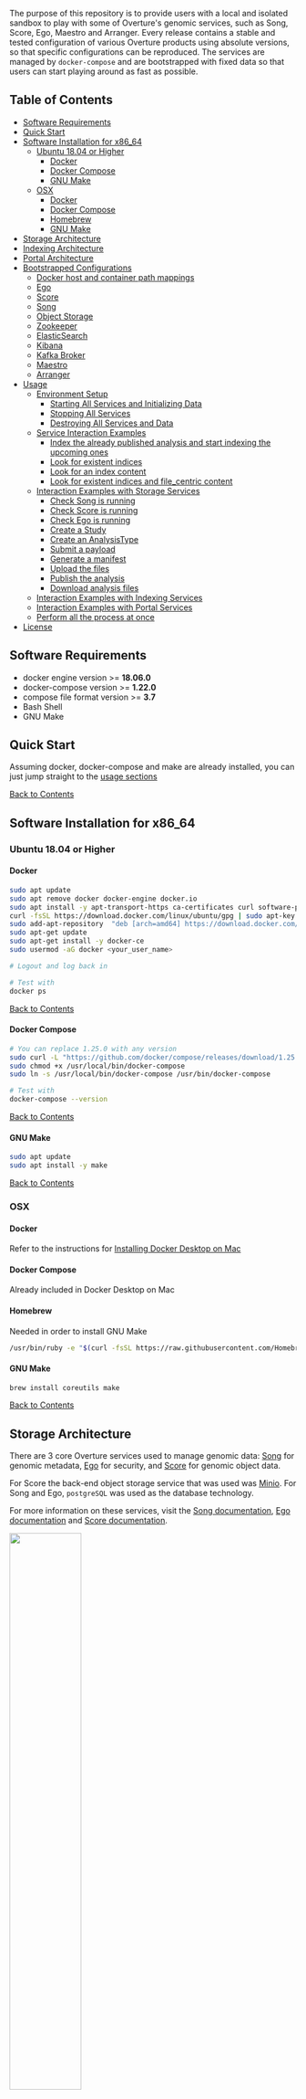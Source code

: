 The purpose of this repository is to provide users with a local and isolated sandbox to play with some of Overture's genomic services, such as Song, Score, Ego, Maestro and Arranger. 
Every release contains a stable and tested configuration of various Overture products using absolute versions, so that specific configurations can be reproduced. 
The services are managed by `docker-compose` and are bootstrapped with fixed data so that users can start playing around as fast as possible.



##  <a name="toc"></a> Table of Contents
* [Software Requirements](#software-requirements)
* [Quick Start](#quick-start)
* [Software Installation for x86_64](#software-installation-for-x86_64)
   * [Ubuntu 18.04 or Higher](#ubuntu-18.04-or-higher)
      * [Docker](#ubuntu-docker)
      * [Docker Compose](#ubuntu-docker-compose)
      * [GNU Make](#ubuntu-gnu-make)
   * [OSX](#osx)
      * [Docker](#osx-docker)
      * [Docker Compose](#osx-docker-compose)
      * [Homebrew](#homebrew)
      * [GNU Make](#osx-gnu-make)
* [Storage Architecture](#storage-architecture)
* [Indexing Architecture](#indexing-architecture)
* [Portal Architecture](#portal-architecture)
* [Bootstrapped Configurations](#bootstrapped-configurations)
   * [Docker host and container path mappings](#docker-host-and-container-path-mappings)
   * [Ego](#ego)
   * [Score](#score)
   * [Song](#song)
   * [Object Storage](#object-storage)
   * [Zookeeper](#zookeeper)
   * [ElasticSearch](#elasticsearch)
   * [Kibana](#kibana)
   * [Kafka Broker](#kafka)
   * [Maestro](#maestro)
   * [Arranger](#arranger)
* [Usage](#usage)
   * [Environment Setup](#environment-setup)
      * [Starting All Services and Initializing Data](#starting-all-services-and-initializing-data)
      * [Stopping All Services](#stopping-all-services)
      * [Destroying All Services and Data](#destroying-all-services-and-data)
   * [Service Interaction Examples](#service-interaction-examples)
   	  * [Index the already published analysis and start indexing the upcoming ones](#index-analysis)
   	  * [Look for existent indices](#check-indices)
      * [Look for an index content](#index-content)
      * [Look for existent indices and file_centric content](#elastic-content)
   * [Interaction Examples with Storage Services](#storage-services-interaction-examples)
      * [Check Song is running](#song-health-check)
      * [Check Score is running](#score-health-check)
      * [Check Ego is running](#ego-health-check)
      * [Create a Study](#create-study)
      * [Create an AnalysisType](#create-analysis-type)
      * [Submit a payload](#submit-a-payload)
      * [Generate a manifest](#generate-a-manifest)
      * [Upload the files](#upload-the-files)
      * [Publish the analysis](#publish-the-analysis)
      * [Download analysis files](#download-analysis-files)
   * [Interaction Examples with Indexing Services](#indexing-services-interaction-examples)
   * [Interaction Examples with Portal Services](#portal-services-interaction-examples)
   * [Perform all the process at once](#all-in-one)
* [License](#license)

<!-- Added by: rtisma, at: Wed Dec  4 09:34:59 EST 2019 -->

<!--te-->

## <a name="software-requirements"></a> Software Requirements
- docker engine version >= **18.06.0**
- docker-compose version >= **1.22.0**
- compose file format version >= **3.7**
- Bash Shell
- GNU Make

## <a name="quick-start"></a>Quick Start
Assuming docker, docker-compose and make are already installed, you can just jump straight to the [usage sections](#usage)

[Back to Contents](#toc)

## <a name="software-installation-for-x86_64"></a>Software Installation for x86_64
### <a name="ubuntu-18.04-or-higher"></a>Ubuntu 18.04 or Higher
#### <a name="ubuntu-docker"></a> Docker
```bash
sudo apt update
sudo apt remove docker docker-engine docker.io
sudo apt install -y apt-transport-https ca-certificates curl software-properties-common
curl -fsSL https://download.docker.com/linux/ubuntu/gpg | sudo apt-key add -
sudo add-apt-repository  "deb [arch=amd64] https://download.docker.com/linux/ubuntu $(lsb_release -cs) stable"
sudo apt-get update
sudo apt-get install -y docker-ce
sudo usermod -aG docker <your_user_name>

# Logout and log back in

# Test with
docker ps
```

[Back to Contents](#toc)

#### <a name="ubuntu-docker-compose"></a> Docker Compose
```bash
# You can replace 1.25.0 with any version
sudo curl -L "https://github.com/docker/compose/releases/download/1.25.0/docker-compose-$(uname -s)-$(uname -m)" -o /usr/local/bin/docker-compose
sudo chmod +x /usr/local/bin/docker-compose
sudo ln -s /usr/local/bin/docker-compose /usr/bin/docker-compose

# Test with
docker-compose --version
```

[Back to Contents](#toc)

#### <a name="ubuntu-gnu-make"></a> GNU Make
```bash
sudo apt update 
sudo apt install -y make
```

[Back to Contents](#toc)

### <a name="osx"></a> OSX

#### <a name="osx-docker"></a> Docker
Refer to the instructions for [Installing Docker Desktop on Mac](https://docs.docker.com/docker-for-mac/install/)

#### <a name="osx-docker-compose"></a> Docker Compose
Already included in Docker Desktop on Mac

#### <a name="homebrew"></a>Homebrew
Needed in order to install GNU Make
```bash
/usr/bin/ruby -e "$(curl -fsSL https://raw.githubusercontent.com/Homebrew/install/master/install)"
```

#### <a name="osx-gnu-make"></a> GNU Make
```bash
brew install coreutils make
```

[Back to Contents](#toc)

## <a name="storage-architecture"></a>Storage Architecture
There are 3 core Overture services used to manage genomic data: [Song](https://www.overture.bio/products/song) for genomic metadata, [Ego](https://www.overture.bio/products/ego) for security, and [Score](https://www.overture.bio/products/score) for genomic object data. 

For Score the back-end object storage service that was used was [Minio](https://min.io/). For Song and Ego, `postgreSQL` was used as the database technology.

For more information on these services, visit the [Song documentation](https://song-docs.readthedocs.io), [Ego documentation](https://ego.readthedocs.io) and [Score documentation](https://score-docs.readthedocs.io). 

<img src="images/architecture.png" width="50%">

TODO: optional kafka-broker

[Back to Contents](#toc)

## <a name="indexing-architecture"></a>Indexing Architecture
TODO: create maestro architecture diagram

[Back to Contents](#toc)

## <a name="portal-architecture"></a>Portal Architecture
TODO: create arranger architecture diagram

[Back to Contents](#toc)

## <a name="bootstrapped-configurations"></a>Bootstrapped Configurations

[Back to Contents](#toc)

### <a name="docker-host-and-container-path-mappings"></a>Docker host and container path mappings
Since all clients and services communicate through a docker network, any files from the docker host that are to be used with the clients must be mounted into the docker containers. 
Similarly, any files that need to be output from the containers to the docker host must also be mounted. Since these files are not apart of this repository, they can be located in the `./scratch` directory.
This has already been pre-configured in the `docker-compose.yml`. 
The following represent the docker host path to docker container path mappings:

**NOTE:** All file paths below are relative to the root directory of this repository.

| Host path | Container path | Description |
| ----------| ---------------|-------------|
| ./song-example-data             | /song-client/input   | Contains example files for submitting to Song and uploading to Score. Used by the `song-client` and `score-client` |
| ./scratch/song-client-output    | /song-client/output  | Contains files generated by the `song-client`. Used by the `song-client` and `score-client`. |
| ./scratch/score-client-output   | /score-client/output | Contains files generated by the `score-client`. Used only by the `score-client`. |
| ./scratch/song-client-logs      | /song-client/logs    | Contains logs generated by the `song-client`. Used only by `song-client`. |
| ./scratch/score-client-logs     | /score-client/logs   | Contains logs generated by the `score-client`. Used only by `score-client`. |
| ./scratch/song-server-logs      | /song-server/logs    | Contains logs generated by the `song-server`. Used only by `song-server`. |
| ./scratch/score-server-logs     | /score-server/logs   | Contains logs generated by the `score-server`. Used only by `score-server`. |

The following configurations are initialized when the services are started. 


### <a name="ego"></a>Ego
- Swagger URL: http://localhost:9082/swagger-ui.html
- User Id: `c6608c3e-1181-4957-99c4-094493391096`
- User Email: `john.doe@example.com`
- User Name: `john.doe@example.com`
- JWT: `any_jwt` (**Note**: although security is disabled, the Authorization header field must be present with all requests and can have ANY value)
- Api Key: `f69b726d-d40f-4261-b105-1ec7e6bf04d5` (**Note**: this Api Key is the Access Token for both Song and Score)
- Api Key Scopes: `score.WRITE`, `song.WRITE`, `id.WRITE`
- Database
    - Host: `localhost`
    - Port: `9444`
    - Name: `ego`
    - Username: `postgres`
    - Password: `password`

### <a name="score"></a>Score
- Score-client Location: `./tools/score-client`
- Client Access Token: `f69b726d-d40f-4261-b105-1ec7e6bf04d5`

### <a name="song"></a>Song
- Swagger URL: http://localhost:8080/swagger-ui.html
- Song-client Location: `./tools/song-client`
- Client Access Token: `f69b726d-d40f-4261-b105-1ec7e6bf04d5`
- Default StudyId:  `ABC123`
- Database
    - Name: `song`
    - Username: `postgres`
    - Password: `password`

### <a name="object-storage"></a>Object Storage
- UI URL: http://localhost:8085
- Minio Client Id: `minio`
- Minio Client Secret: `minio123`

### <a name="zookeeper"></a>Zookeeper
- URL: http://localhost:2181

### <a name="elasticsearch"></a>ElasticSearch
- URL: http://localhost:9200

### <a name="kibana"></a>Kibana
- URL: http://localhost:5601

### <a name="kafka"></a>Kafka Broker
- URL: http://localhost:9092

### <a name="maestro"></a>Maestro
- URL: http://localhost:11235

### <a name="arranger"></a>Arranger
- Server URL: http://localhost:5050
- Admin UI URL: http://localhost:9080
    - Project Config Dir: `./arranger-data/project/file_centric/`
- Portal URL: http://localhost:3000

### <a name="check-indices"></a>Look for existent indices
```bash
curl -X GET "localhost:9200/_cat/indices"
```

### <a name="index-content"></a>Look for an index content
```bash
curl -X GET "localhost:9200/file_centric_1.0/_search?size=100"
```

[Back to Contents](#toc)

## <a name="usage"></a>Usage
The following sections describe Makefile targets and how they can be executed to achieve a specific goal. A list of all available targets can be found by running `make help`. Multiple targets can be run in a specific order from left to right.

[Back to Contents](#toc)

### <a name="environment-setup"></a>Environment Setup
These scenarios are related to starting and stopping the docker services.  In order to successfully run the following instructions, the following commands shoud be run in the root directory of the repository.

#### <a name="clone-repo"></a>Cloning the Repository
Firstly, clone this repo and ensure you are in the root directory:

```bash
git clone https://github.com/overture-stack/genomic-data-playground

# Switch to the root directory of the repo
cd genomic-data-playground
```

#### <a name="starting-all-services-and-initializing-data"></a>Starting All Services and Initializing Data

To start the song, score, ego and kafka services and initialize their data, simply run the following command:

```bash
make start-storage-services
```

To start the elasticsearch, kafka, and maestro services simply run the following command:

```bash
make start-maestro-services
```

To start the arranger server, arranger admin ui, and arranger portal simply run the following command:

```bash
make start-arrangers-services
```

<!-- 
TODO: fix this
-->
To start the elasticsearch, maestro, and arranger services, the website and index the already existent files in song, simply run the following command:

```bash
make start-maestro-services-and-indexing
```

To execute all the previous steps and start all services, simply run the command below. Since there are many services, it will take several minutes for the command to complete.

 ```bash
make start-all-services
 ```

#### <a name="stopping-all-services"></a>Stopping All Services
To just halt all services without deleting any data, run:
 ```bash
make stop-all-services
 ```

#### <a name="destroying-all-services-and-data"></a>Destroying All Services and Data
To kill all services and delete their data, run:
```bash
make clean
```
This will delete all files and directories located in the `./scratch` directory, including logs and generated files.

### <a name="service-interaction-examples"></a>Service Interaction Examples

#### <a name="index-analysis"></a>Index the already published analysis

```bash
curl -X PUT "localhost:9200/file_centric" -H 'Content-Type: application/json' --data "/path/to/repository/song-example-data/file_centric_mapping.json"
curl -X POST http://localhost:11235/index/repository/local_song -H 'Content-Type: application/json' -H 'cache-control: no-cache'
```

or run the following command:

```bash
make create-elasticsearch-index
```

At this point, it is important to realize that the previous creation of the index is an optional step. Indeed, the user can only run the `curl -X POST http://localhost:11235/index/repository/local_song -H 'Content-Type: application/json' -H 'cache-control: no-cache'` and the index will be automatically created. Nevertheless, the types will be infered by ElasticSearch. In general, they are insered as `text` instead of `keyword`. This fact is incompatible with arranger, so the user is responsible to take care of the indices in ElasticSearch. In addition, it is no possible to change the type of indices that already contain some entries. Hence, this process must be done before inserting any entry.

#### <a name="check-indices"></a>Look for existent indices
```bash
curl -X GET "localhost:9200/_cat/indices"
```

#### <a name="index-content"></a>Look for an index content
```bash
curl -X GET "localhost:9200/file_centric/_search?size=100"
```

#### <a name="elastic-content"></a> Look for existent indices and file_centric content
It is possible to run the previous command by just running the following command:
```bash
make test-elasticsearch-content
```

### <a name="storage-services-interaction-examples"></a>Interaction Examples with Storage Services
This section contains the instructions for interacting with the storage services: `song` and `score`. The examples below are the most common use cases and were crafted in a way to allow the user to interact with a docker network of running services. For a more documentation on these services, please refer to the [Song documentation](https://song-docs.readthedocs.io/) and the [Score documentation](https://score-docs.readthedocs.io/)

#### <a name="song-health-check"></a>Check Song is running
Ping the Song server to see if its running
```bash
./tools/song-client ping
```

[Back to Contents](#toc)

#### <a name="score-health-check"></a>Check Score is running
Execute the following command to ensure Score is running
```bash
curl -s -XGET http://localhost:8087/download/ping
```

[Back to Contents](#toc)

#### <a name="ego-health-check"></a>Check Ego is running
Execute the following command to ensure Ego is running
```bash
curl -s -XGET http://localhost:9082/oauth/token/public_key
```

[Back to Contents](#toc)

#### <a name="create-study"></a>Create a Study
Before submitting any data, a study must be created. The study used in this playground is `ABC123`.
In this repository, the study `ABC123` does not need to be created because the song database is automatically bootstrapped for convenience. However, a new studyId `myNewStudyId` is created as follows:

```bash
curl -X POST \
  --header 'Authorization: Bearer f69b726d-d40f-4261-b105-1ec7e6bf04d5'  \
  -d '{"studyId":"myNewStudyId"}' \
  'http://localhost:8080/studies/myNewStudyId/'
```

[Back to Contents](#toc)

#### <a name="registering-analysis-type"></a>Registering an AnalysisType
In order to validate submitted payloads, an `analysisType` must be registered and then later referenced in a payload. 
The `analysisType` is described by a jsonSchema that provides the necessary constraints to validate submitted payloads.
For convienence, the analysisType `variantCall` is automatically registered when song is started, so this section is **optional** for the curious user.

##### <a name="creating-register-analysis-type-payload"></a>1. Creating the RegisterAnalysisType Request
Once the schema has been written, a json document needs to be prepared inorder to register the `analysisType`, which is called the `RegisterAnalysisTypeRequest` body.
The following is an example `RegisterAnalysisTypeRequest` body:
```
{
  "name": "<name of analysisType>".
  "schema": {
     ... schema from the previous step ...
  }
}
```

In order to write the schema, the meta-schema (also described using jsonSchema) must be used for reference.
The meta-schema describes the structure and constraints for the `analysisType` schema. 
This can be thought of as "a schema that describes a schema".
The meta-schema can be retrieve using the following command:

```bash
curl -X GET "http://localhost:8080/schemas/registration"
```

Once written, save the document in the `./song-example-data/` directory. 
Recall from the [docker host and container path mappings table](#docker-host-and-container-path-mappings), the `./song-example-data/` directory is mounted in the song-client as `/song-client/input`. For convenience, an example analysisType located in `./song-example-data/exampleAnalysisType.json` has already been created for the next step


##### <a name="executing-register-analysis-type-request"></a>2. Execute the RegisterAnalysisType Endpoint
Using the `RegisterAnalysisTypeRequest` document from the previous step, execute the following:

```bash
./tools/song-client register-analysis-type -f /song-client/input/exampleAnalysisType.json
```

If the analysisType did not previously exist, the analysisType will be registered with version 1.
If the analysisType existed previously, then a **new** version will be created, 
since analysisTypes are **immutable**. This is effectively the same as an **update**.

Only users with system admin scope permissions can use this functionality, 
however for convenience this repository has been bootstrapped with a dummy user with admin privileges.

[Back to Contents](#toc)

#### <a name="submit-a-payload"></a>Submit a payload
Submit the `exampleVariantCall.json` file located in the `/song-client/input` directory
```bash
./tools/song-client submit -f /song-client/input/exampleVariantCall.json
```

If successful, the output will contain the `analysisId` which will be needed in the following steps.

Alternatively, the following command can be run, which will:
  - ensure all corresponding services are running
  - execute the above command for several payloads, including the one above
  - return the `analysisId` for each submitted payload

```bash
make test-submit
```

[Back to Contents](#toc)

#### <a name="generate-a-manifest"></a>Generate a manifest
Using the `analysisId` from the previous [submit step](#submit-a-payload) execute the following command to generate a `manifest.txt` file.

```bash
./tools/song-client manifest -f /song-client/output/manifest.txt -d /song-client/input -a <analysisId>
```
The output `manifest.txt` file is used with the `score-client` to upload the files.

[Back to Contents](#toc)

#### <a name="upload-the-files"></a>Upload the files
Using the `manifest.txt` from the previous [manifest generation step](#generate-a-manifest) execute the following command to upload files to the object storage

```bash
./tools/score-client upload --manifest /song-client/output/manifest.txt
```

[Back to Contents](#toc)

#### <a name="publish-the-analysis"></a>Publish the analysis
Once the files of an analysis are uploaded, the analysis can be published using the `analysisId` returned from the [submit step](#submit-a-payload)
```bash
./tools/song-client publish -a <analysisId>
```

[Back to Contents](#toc)

#### <a name="download-analysis-files"></a>Download analysis files

Before downloading a file, the `objectId` must be known. 
Using the following command, search Song for the analysis given the `analysisId`, and then
extract the `objectId` for the `example.vcf.gz` file.

```bash
./tools/song-client search -a <analysisId>
```

Using the extracted `objectId`, run the following command to download the file:

```bash
./tools/score-client download --object-id <objectId> --output-dir /score-client/output/download1
```
This will download the file to the specified directory. 
The file can be accessed on the docker host by referring to the [docker path mapping table](#docker-host-and-container-path-mappings)

[Back to Contents](#toc)

### <a name="all-in-one"></a>Perform all the steps are
It is possible to launch all the workload explained in this section with a single command that:
  - initializes all the services
  - submits 4 payloads
  - generates manifest for each of the submitted payloads
  - uploads the files
  - publishes the analyses

```bash
make test-workflow
```

[Back to Contents](#toc)

#### <a name="unpublish-the-analysis"></a>Publish the analysis
In order to overwrite files to score, the analysis must be unpublished. They can be unpublished using the `analysisId` used in the [publish step](#publish-the-analysis)
```bash
./tools/song-client unpublish -a <analysisId>
```

[Back to Contents](#toc)

#### <a name="update-analysis"></a>Update an Analysis
Even after an analysis has been created, using its `analysisId`, 
only the fields described by it's `analysisType` schema, can be updated using the following steps:

##### <a name="prepare-update-analysis"></a>1. Prepare UpdateAnalysis Request
Prepare a json document that contains the updated fields for the analysis.
In addition to the fields described by the analysisType, the analysisType object must also be present.
For example, after submitting the payload from the [submit a payload](#submit-a-payload) step, 
if the `matchedNormalSampleSubmitterId` needs to be updated, the update analysis request would look like the following:

```json
{
	"analysisType": {
		"name": "variantCall"
	},
	"experiment" :{
		"matchedNormalSampleSubmitterId": "updatedMatchedSubmitterId",
		"variantCallingTool": "sameVariantCallingTool"
	}
}
```

Since there are no partial updates, **all** fields must be defined.


[Back to Contents](#toc)

##### <a name="execute-analysis-update"></a>2. Execute UpdateAnalysis Request

Using the json file prepared in the previous step, say `myUpdateRequest.json`, execute the following request:

```bash
curl -XPUT \
	-H 'Authorization: Bearer f69b726d-d40f-4261-b105-1ec7e6bf04d5'  \
	--data "@myUpdateRequest.json" \
	"http://localhost:8080/ABC123/analysis/<analysisId>"
```

<!-- 
TODO: update file instructions
-->

### <a name="indexing-services-interaction-examples"></a>Interaction Examples with Indexing Services


#### <a name="automatic-index-creation"></a>Automatic Index Creation
When the `maestro` service is started, 
it automatically creates the `file_centric` index in elasticsearch if it does not already exist.
This is important, since the **default** `maestro` index mappings are compatible with `arranger` related services.
Refer to [Special Arranger Notes](#special-arranger-note)

[Back to Contents](#toc)

#### <a name="delete-es-documents"></a>Delete ES Documents
In order to delete all non-kibana and non-arranger documents for elasticsearch, the following command can be run:

``` bash
curl -s -XGET \ 
	"http://localhost:9200/_cat/indices" \
	| grep -v kibana | grep -v arranger | grep -v configuration \
	| awk '{ print $3 }' \
	| sed  's/^/http:\/\/localhost:9200\//' \
	| sed 's/$/\/_delete_by_query/' \
	| xargs curl -XPOST \
		--header 'Content-Type: application/json' \
		-d '{"query":{"match_all":{}}}' }'
```

For convenience, the following Makefile command executes the above command:

```bash
make clear-es-documents
```

[Back to Contents](#toc)

#### <a name="trigger-index-repo"></a>Trigger Indexing of a Repository
The following command triggers indexing of an entire repository.
This is not necessary when using `maestro` with a `kafka-broker` since 
analysis events are automatically indexed by `maestro`.
However, in the event the `kafka` service was unavailable for a period of time 
while analyses for a particular study were created or published in Song, 
this endpoint can be used to re-index the entire repository.

```bash
curl -s -XPOST \
	-H 'Content-Type: application/json' \
	-H 'cache-control: no-cache' \
	"http://localhost:11235/index/repository/<repositoryName>"
```

In this playground, the `repositoryName` is configured to `local_song` and the command would be:

```bash
curl -s -XPOST \
	-H 'Content-Type: application/json' \
	-H 'cache-control: no-cache' \
	"http://localhost:11235/index/repository/local_song"
```

For convenience, the above command can be run using the following command:

```bash
make trigger-maestro-indexing
```

[Back to Contents](#toc)

#### <a name="trigger-index-study"></a>Trigger Indexing of a Study
Similar to the [Trigger Indexing of a Repository](#trigger-indexing-of-a-repository) section, 
the indexing of an entire study for a repository can be done by executing the following command:

```bash
curl -s -XPOST \
	-H 'Content-Type: application/json' \
	-H 'cache-control: no-cache' \
	"http://localhost:11235/index/repository/<repositoryName>/study/<studyId>"
```

In this playground, the `repositoryName` is configured to `local_song`,
and the `studyId` is configured to `ABC123`, so the command would be:

```bash
curl -s -XPOST \
	-H 'Content-Type: application/json' \
	-H 'cache-control: no-cache' \
	"http://localhost:11235/index/repository/local_song/study/ABC123"
```

[Back to Contents](#toc)

#### <a name="trigger-index-anid"></a>Trigger Indexing of an AnalysisId
Similar to the [Trigger Indexing of a Study](#trigger-indexing-of-a-study) section, 
a single analysis can be indexed using its `analysisId`, `studyId` and `repositoryName`:

```bash
curl -s -XPOST \
	-H 'Content-Type: application/json' \
	-H 'cache-control: no-cache' \
	"http://localhost:11235/index/repository/<repositoryName>/study/<studyId>/analysis/<analysisId>"
```

In this playground, after publishing an analysis (refer to the [Publish the Analysis](#publish-the-analysis) section),
using that `analysisId`, the studyId `ABC123` and the repositoryName `local_song`, 
the analysis can be indexed by executing:

```bash
curl -s -XPOST \
	-H 'Content-Type: application/json' \
	-H 'cache-control: no-cache' \
	"http://localhost:11235/index/repository/local_song/study/ABC123/analysis/<analysisId>"
```

[Back to Contents](#toc)

#### <a name="configure-index-exclusion-rules"></a>Configuring Exclusion Rules in Maestro
In certain scenarios, some entities need to be excluded from indexing. 
There are 6 types of entities which `maestro` can be exclude by id:
- study
- analysis
- donor
- specimen
- sample
- file (or object)

This is a static server configuration that requires a reboot of the `maestro` service.
The following is an example of how environment variables can be used to exclude indexing for more than 1 id for each entity:

```
# Excluding multiple studyIds
MAESTRO_EXCLUSIONRULES_BYID_STUDYID_0: <studyId0>
MAESTRO_EXCLUSIONRULES_BYID_STUDYID_1: <studyId1>

# Excluding multiple analysisIds
MAESTRO_EXCLUSIONRULES_BYID_ANALYSIS_0: <analysisId0>
MAESTRO_EXCLUSIONRULES_BYID_ANALYSIS_1: <analysisId1>

# Excluding multiple donorIds
MAESTRO_EXCLUSIONRULES_BYID_DONOR_0: <donorId0>
MAESTRO_EXCLUSIONRULES_BYID_DONOR_1: <donorId1>

# Excluding multiple specimenIds
MAESTRO_EXCLUSIONRULES_BYID_SPECIMEN_0: <specimenId0>
MAESTRO_EXCLUSIONRULES_BYID_SPECIMEN_1: <specimenId1>

# Excluding multiple sampleIds
MAESTRO_EXCLUSIONRULES_BYID_SAMPLE_0: <sampleId0>
MAESTRO_EXCLUSIONRULES_BYID_SAMPLE_1: <sampleId1>

# Excluding multiple objectIds
MAESTRO_EXCLUSIONRULES_BYID_FILE_0: <objectId0>
MAESTRO_EXCLUSIONRULES_BYID_FILE_1: <objectId1>

```

Since `maestro` uses the Spring Framework for Configuration, there are specific rules for binding environment variables to a list of values when configuring a server statically, called [Relaxed Bindings](https://github.com/spring-projects/spring-boot/wiki/Relaxed-Binding-2.0#lists-1)

[Back to Contents](#toc)


### <a name="portal-services-interaction-examples"></a>Interaction Examples with Portal Services

#### <a name="special-arranger-note"></a>Special Notes for the Arranger Portal
TODO: field types in ES mapping must be `keyword`. Maestro already takes care of this

[Back to Contents](#toc)

#### <a name="configuring-arranger-portal"></a>Configuring the Arranger Portal
TODO: ramons notes

[Back to Contents](#toc)

### <a name="arranger-conf"></a>Website configuration

To configure the fields that will be shown in the website, arranger must be configured. This can be done through the `localhost:9080` endpoint:

1. Click on `Add Project`

2. Enter the project name in the `Project ID` field.

3. Click on `Add Index`

4. Fill the fields `Name` with the Arranger alias for the elasticsearch index and `ES index` with the elasticsearch index.

<img src="images/add_project.png" width="50%">

5. Click on the project name

In this screen, there are 3 important tabs:

* Fields: it allows to rename the fields and specify their type

* Aggs Panel: it allows to select the information that will be available to do the filtering 

* Table: it allows to select the available fields that will be shown in the central table

At this stage, `arranger` cannot have fields of type `id` with this name. Hence, in this scenario, they have to be changed to `keyword`. In order to do so:

6. Filter the fields by `Type` equal to `id`.

7. In the top right corner, change the `Aggregation Type` from `id` to `keyword` to all fields that are named `id`. In this case, the concerned fields are:

* analysis.id
* donors.id
* donors.specimens.id
* donors.specimens.samples.id

8. Click on the `Aggs Panel` tab

<img src="images/aggs_panel.png" width="50%">

9. Check the box `Shown` for those fields that you want to show in the aggregation panel. It is also possible to disable some parameters if you don't want them to be accessible from the website.

10. Click on tthe `Table` tab

<img src="images/table.png" width="50%">

11. Select the fields that will be shown by default in the table. In addition, you can disable the fields that you don't want to be accessible from there.

12. Click on `Save Project`, on the top right corner

<img src="images/modified_project.png" width="10%">

At this point, the setup is finished. It is already possible to open `localhost:3000` in a web browser, go to the `File Repository` and select the project and index we have just created.

<img src="images/file_repository.png" width="50%">

If you have already accessed this project previously, you may need to erase the cookies to select a project. In Chrome, this can be done by selecting the `i` icon next to the url, click on `Site settings`. Afterwards, click on the button `Clear data`. This way, you will keep all the other information stored by the navigator.

[Back to Contents](#toc)

## <a name="license"></a>License
Copyright (c) 2020. Ontario Institute for Cancer Research

This program is free software: you can redistribute it and/or modify
it under the terms of the GNU Affero General Public License as
published by the Free Software Foundation, either version 3 of the
License, or (at your option) any later version.

This program is distributed in the hope that it will be useful,
but WITHOUT ANY WARRANTY; without even the implied warranty of
MERCHANTABILITY or FITNESS FOR A PARTICULAR PURPOSE.  See the
GNU Affero General Public License for more details.

You should have received a copy of the GNU Affero General Public License
along with this program.  If not, see <https://www.gnu.org/licenses/>.

[Back to Contents](#toc)
